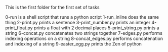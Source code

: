 This is the first folder for the first set of tasks

0-run is a shell script that runs a python script
1-run_inline does the same thing
2-print.py prints a sentence
3-print_number.py prints an integer
4-print_float.py prints a float with 2 decimal places
5-print_string.py prints a string
6-concat.py concatenates two strings together
7-edges.py performs indexing operations on a string
8-concat_edges.py performs concatenation and indexing of a string
9-easter_egg.py prints the Zen of python
